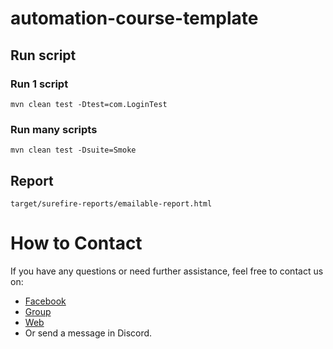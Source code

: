 # automation-course-template

## Run script

### Run 1 script

```
mvn clean test -Dtest=com.LoginTest
```

### Run many scripts

```
mvn clean test -Dsuite=Smoke
```

## Report

```
target/surefire-reports/emailable-report.html
```

# How to Contact

If you have any questions or need further assistance, feel free to contact us on:

-   [Facebook](https://www.facebook.com/automationtestpro)
-   [Group](https://www.facebook.com/groups/automationtestpro)
-   [Web](https://automationtestpro.com/)
-   Or send a message in Discord.
